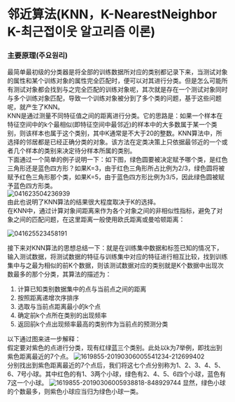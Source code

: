 # 邻近算法(KNN，K-NearestNeighbor K-최근접이웃 알고리즘 이론) 

### 主要原理(주요원리)
 最简单最初级的分类器是将全部的训练数据所对应的类别都记录下来，当测试对象的属性和某个训练对象的属性完全匹配时，便可以对其进行分类。但是怎么可能所有测试对象都会找到与之完全匹配的训练对象呢，其次就是存在一个测试对象同时与多个训练对象匹配，导致一个训练对象被分到了多个类的问题，基于这些问题呢，就产生了KNN。    
 KNN是通过测量不同特征值之间的距离进行分类。它的思路是：如果一个样本在特征空间中的k个最相似(即特征空间中最邻近)的样本中的大多数属于某一个类别，则该样本也属于这个类别，其中K通常是不大于20的整数。KNN算法中，所选择的邻居都是已经正确分类的对象。该方法在定类决策上只依据最邻近的一个或者几个样本的类别来决定待分样本所属的类别。   
下面通过一个简单的例子说明一下：如下图，绿色圆要被决定赋予哪个类，是红色三角形还是蓝色四方形？如果K=3，由于红色三角形所占比例为2/3，绿色圆将被赋予红色三角形那个类，如果K=5，由于蓝色四方形比例为3/5，因此绿色圆被赋予蓝色四方形类。   
![041623504236939](https://user-images.githubusercontent.com/60682087/113731162-837bff80-9733-11eb-9cd8-99333d8a9b30.jpg)   
由此也说明了KNN算法的结果很大程度取决于K的选择。   
在KNN中，通过计算对象间距离来作为各个对象之间的非相似性指标，避免了对象之间的匹配问题，在这里距离一般使用欧氏距离或曼哈顿距离：

![041625523458191](https://user-images.githubusercontent.com/60682087/113732306-727fbe00-9734-11eb-8612-25a5a7cbe022.jpg)

接下来对KNN算法的思想总结一下：就是在训练集中数据和标签已知的情况下，输入测试数据，将测试数据的特征与训练集中对应的特征进行相互比较，找到训练集中与之最为相似的前K个数据，则该测试数据对应的类别就是K个数据中出现次数最多的那个分类，其算法的描述为：

1. 计算已知类别数据集中的点与当前点之间的距离   
2. 按照距离递增次序排序   
3. 选取与当前点距离最小的k个点   
4. 确定前k个点所在类别的出现频率   
5. 返回前k个点出现频率最高的类别作为当前点的预测分类   

以下通过图来进一步解释：   
假定要对紫色的点进行分类，现有红绿蓝三个类别。此处以k为7举例，即找出到紫色距离最近的7个点。
![1619855-20190306005541234-212699402](https://user-images.githubusercontent.com/60682087/113733253-40229080-9735-11eb-85a5-6bc2da8ba927.jpg)   
分别找出到紫色距离最近的7个点后，我们将这七个点分别称为1、2、3、4、5、6、7号小球。其中红色的有1、3两个小球，绿色有2、4、5、6四个小球，蓝色有7这一个小球。
![1619855-20190306005938818-848929744](https://user-images.githubusercontent.com/60682087/113733432-6ba57b00-9735-11eb-8f84-4d5394ade8d3.jpg)
显然，绿色小球的个数最多，则紫色小球应当归为绿色小球一类。
